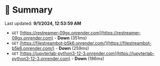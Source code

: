 # 📖 Summary
Last updated: **9/1/2024, 12:53:59 AM**

- `GET` [https://restreamer-09gx.onrender.com](https://restreamer-09gx.onrender.com) - **Down** (351ms)
- `GET` [https://filestreambot-b5k6.onrender.com/](https://filestreambot-b5k6.onrender.com/) - **Down** (259ms)
- `GET` [https://jupyterlab-python3-12-3.onrender.com](https://jupyterlab-python3-12-3.onrender.com) - **Down** (186ms)
